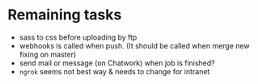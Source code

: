 # Remaining tasks
- sass to css before uploading by ftp
- webhooks is called when push. (It should be called when merge new fixing on master)
- send mail or message (on Chatwork) when job is finished?
- `ngrok` seems not best way & needs to change for intranet